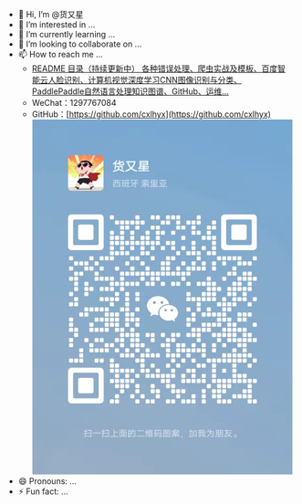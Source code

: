 - 👋 Hi, I’m @货又星
- 👀 I’m interested in ...
- 🌱 I’m currently learning ...
- 💞 I’m looking to collaborate on ...
- 📫 How to reach me ...
    * [README 目录（持续更新中） 各种错误处理、爬虫实战及模板、百度智能云人脸识别、计算机视觉深度学习CNN图像识别与分类、PaddlePaddle自然语言处理知识图谱、GitHub、运维...](https://blog.csdn.net/muaamua/article/details/134426428?spm=1001.2014.3001.5502)
    * WeChat：1297767084
    * GitHub：[https://github.com/cxlhyx](https://github.com/cxlhyx)
![在这里插入图片描述](/qrcode.jpg)
- 😄 Pronouns: ...
- ⚡ Fun fact: ...

<!---
cxlhyx/cxlhyx is a ✨ special ✨ repository because its `README.md` (this file) appears on your GitHub profile.
You can click the Preview link to take a look at your changes.
--->

